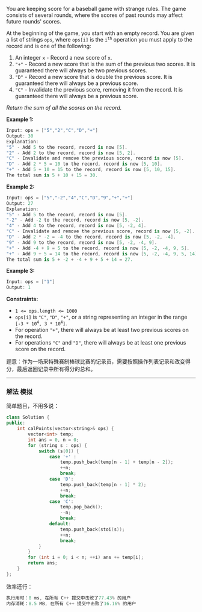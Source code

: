 
You are keeping score for a baseball game with strange rules. The game consists of several rounds, where the scores of past rounds may affect future rounds' scores.

At the beginning of the game, you start with an empty record. You are given a list of strings `ops`, where `ops[i]` is the <code>i<sup>th</sup></code> operation you must apply to the record and is one of the following:

1. An integer `x` - Record a new score of `x`.
 2. `"+"` - Record a new score that is the sum of the previous two scores. It is guaranteed there will always be two previous scores.
  3. `"D"` - Record a new score that is double the previous score. It is guaranteed there will always be a previous score.
  4. `"C"` - Invalidate the previous score, removing it from the record. It is guaranteed there will always be a previous score.

*Return the sum of all the scores on the record.*

 

**Example 1:**

```swift
Input: ops = ["5","2","C","D","+"]
Output: 30
Explanation:
"5" - Add 5 to the record, record is now [5].
"2" - Add 2 to the record, record is now [5, 2].
"C" - Invalidate and remove the previous score, record is now [5].
"D" - Add 2 * 5 = 10 to the record, record is now [5, 10].
"+" - Add 5 + 10 = 15 to the record, record is now [5, 10, 15].
The total sum is 5 + 10 + 15 = 30.
```

**Example 2:**

```swift
Input: ops = ["5","-2","4","C","D","9","+","+"]
Output: 27
Explanation:
"5" - Add 5 to the record, record is now [5].
"-2" - Add -2 to the record, record is now [5, -2].
"4" - Add 4 to the record, record is now [5, -2, 4].
"C" - Invalidate and remove the previous score, record is now [5, -2].
"D" - Add 2 * -2 = -4 to the record, record is now [5, -2, -4].
"9" - Add 9 to the record, record is now [5, -2, -4, 9].
"+" - Add -4 + 9 = 5 to the record, record is now [5, -2, -4, 9, 5].
"+" - Add 9 + 5 = 14 to the record, record is now [5, -2, -4, 9, 5, 14].
The total sum is 5 + -2 + -4 + 9 + 5 + 14 = 27.
```

**Example 3:**

```swift
Input: ops = ["1"]
Output: 1
```

 

**Constraints:**
- `1 <= ops.length <= 1000`
 - `ops[i]` is `"C"`, `"D"`, `"+"`, or a string representing an integer in the range <code>[-3 * 10<sup>4</sup>, 3 * 10<sup>4</sup>]</code>.
- For operation `"+"`, there will always be at least two previous scores on the record.
- For operations `"C"` and `"D"`, there will always be at least one previous score on the record.

题意：作为一场采特殊赛制棒球比赛的记录员，需要按照操作列表记录和改变得分，最后返回记录中所有得分的总和。

---
### 解法 模拟
简单题目，不用多说：
```cpp
class Solution {
public:
    int calPoints(vector<string>& ops) {
        vector<int> temp;
        int ans = 0, n = 0;
        for (string s : ops) {
            switch (s[0]) {
                case '+' : 
                    temp.push_back(temp[n - 1] + temp[n - 2]);
                    ++n;
                    break;
                case 'D':
                    temp.push_back(temp[n - 1] * 2);
                    ++n;
                    break;
                case 'C':
                    temp.pop_back();
                    --n;
                    break;
                default: 
                    temp.push_back(stoi(s));
                    ++n;
                    break;
            }
        }
        for (int i = 0; i < n; ++i) ans += temp[i];
        return ans;
    }
};
```
效率还行：
```cpp
执行用时：8 ms, 在所有 C++ 提交中击败了77.43% 的用户
内存消耗：8.5 MB, 在所有 C++ 提交中击败了16.16% 的用户
```
